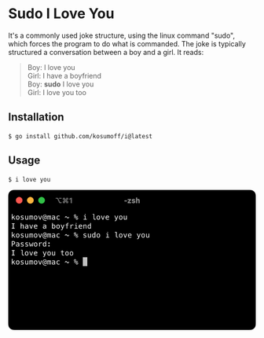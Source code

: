 # Sudo I Love You
It's a commonly used joke structure, using the linux command "sudo", which forces the program to do what is commanded. The joke is typically structured a conversation between a boy and a girl. It reads:

> Boy: I love you<br />Girl: I have a boyfriend<br />Boy: **sudo** I love you<br />Girl: I love you too

## Installation
    $ go install github.com/kosumoff/i@latest

## Usage
    $ i love you

![alt text](terminal.png)